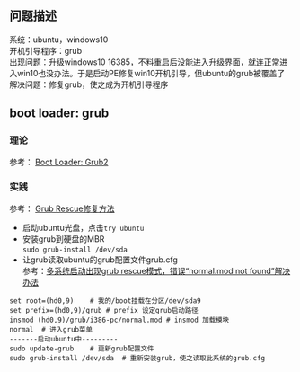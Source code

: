 ## 问题描述
系统：ubuntu，windows10  
开机引导程序：grub  
出现问题：升级windows10 16385，不料重启后没能进入升级界面，就连正常进入win10也没办法。于是启动PE修复win10开机引导，但ubuntu的grub被覆盖了  
解决问题：修复grub，使之成为开机引导程序  

## boot loader: grub
### 理论
参考： [Boot Loader: Grub2](http://linux.vbird.org/linux_basic/0510osloader.php#grub)  

### 实践
参考： [Grub Rescue修复方法](http://forum.ubuntu.org.cn/viewtopic.php?f=139&t=348503)
* 启动ubuntu光盘，点击`try ubuntu`  
* 安装grub到硬盘的MBR  
`sudo grub-install /dev/sda`
* 让grub读取ubuntu的grub配置文件grub.cfg  
参考：[多系统启动出现grub rescue模式，错误“normal.mod not found”解决办法](http://blog.sina.com.cn/s/blog_7deb436e0101nzkq.html)  
```
set root=(hd0,9)	# 我的/boot挂载在分区/dev/sda9
set prefix=(hd0,9)/grub	# prefix 设定grub启动路径
insmod (hd0,9)/grub/i386-pc/normal.mod # insmod 加载模块
normal	# 进入grub菜单
-------启动ubuntu中---------
sudo update-grub	# 更新grub配置文件
sudo grub-install /dev/sda	# 重新安装grub，使之读取此系统的grub.cfg
```

